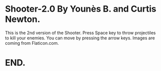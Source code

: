 # Shooter-2.0 By Younès B. and Curtis Newton.
 This is the 2nd version of the Shooter. Press Space key to throw projectiles to kill your enemies. You can move by pressing the arrow keys.
 Images are coming from Flaticon.com.
 # END.
